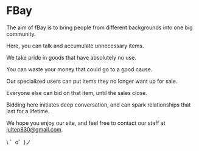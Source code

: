 FBay
=================

The aim of fBay is to bring people from different backgrounds into one big community.

Here, you can talk and accumulate unnecessary items. 

We take pride in goods that have absolutely no use.

You can waste your money that could go to a good cause.
      
Our specialized users can put items they no longer want up for sale.

Everyone else can bid on that item, until the sales close. 

Bidding here initiates deep conversation, and can spark relationships that last for a lifetime.

We hope you enjoy our site, and feel free to contact our staff at jultep830@gmail.com.

\ ゜o゜)ノ
